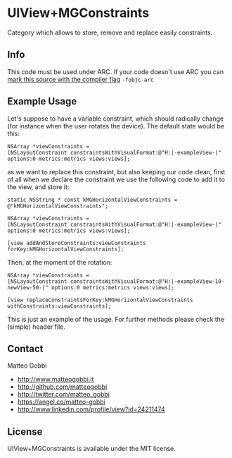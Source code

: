 UIView+MGConstraints
==================

Category which allows to store, remove and replace easily constraints.

## Info

This code must be used under ARC. 
If your code doesn't use ARC you can [mark this source with the compiler flag](http://www.codeography.com/2011/10/10/making-arc-and-non-arc-play-nice.html) `-fobjc-arc` 

## Example Usage

Let's suppose to have a variable constraint, which should radically change (for instance when the user rotates the device). The default state would be this:

```objc
NSArray *viewConstraints =
[NSLayoutConstraint constraintsWithVisualFormat:@"H:|-exampleView-|" options:0 metrics:metrics views:views];
```

as we want to replace this constraint, but also keeping our code clean, first of all when we declare the constraint we use the following code to add it to the view, and store it:

```objc
static NSString * const kMGHorizontalViewConstraints = @"kMGHorizontalViewConstraints";

NSArray *viewConstraints =
[NSLayoutConstraint constraintsWithVisualFormat:@"H:|-exampleView-|" options:0 metrics:metrics views:views];

[view addAndStoreConstraints:viewConstraints forKey:kMGHorizontalViewConstraints];
```

Then, at the moment of the rotation:

```objc
NSArray *viewConstraints =
[NSLayoutConstraint constraintsWithVisualFormat:@"H:|-exampleView-10-newView-50-|" options:0 metrics:metrics views:views];

[view replaceConstraintsForKey:kMGHorizontalViewConstraints withConstraints:viewConstraints];
```

This is just an example of the usage. For further methods please check the (simple) header file.

## Contact

Matteo Gobbi

- http://www.matteogobbi.it
- http://github.com/matteogobbi
- http://twitter.com/matteo_gobbi
- https://angel.co/matteo-gobbi
- http://www.linkedin.com/profile/view?id=24211474

## License

UIView+MGConstraints is available under the MIT license.
